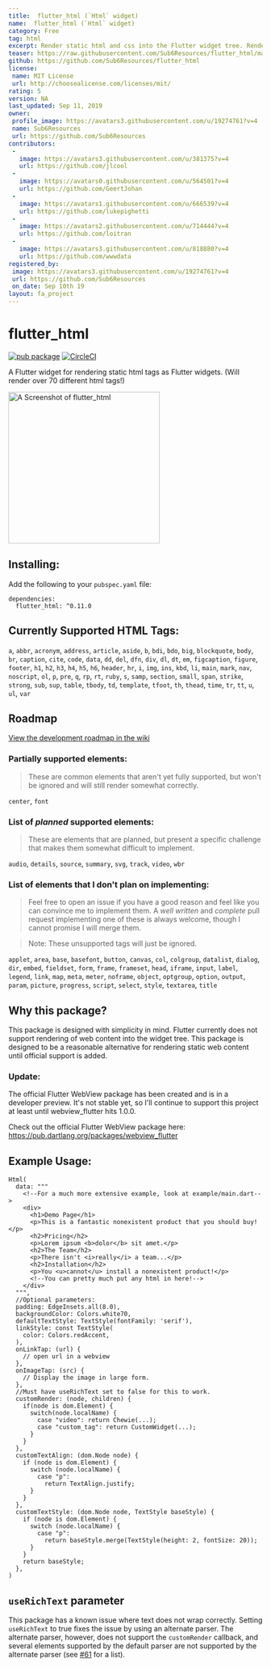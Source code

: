 ```yaml
---
title:  flutter_html (`Html` widget)
name:  flutter_html (`Html` widget)
category: Free
tag: html
excerpt: Render static html and css into the Flutter widget tree. Renders over 70 different html elements
teaser: https://raw.githubusercontent.com/Sub6Resources/flutter_html/master/.github/flutter_html_screenshot.png
github: https://github.com/Sub6Resources/flutter_html
license:
 name: MIT License
 url: http://choosealicense.com/licenses/mit/
rating: 5
version: NA
last_updated: Sep 11, 2019
owner:
 profile_image: https://avatars3.githubusercontent.com/u/19274761?v=4
 name: Sub6Resources
 url: https://github.com/Sub6Resources
contributors:
 -
   image: https://avatars3.githubusercontent.com/u/381375?v=4
   url: https://github.com/jlcool
 -
   image: https://avatars0.githubusercontent.com/u/564501?v=4
   url: https://github.com/GeertJohan
 -
   image: https://avatars1.githubusercontent.com/u/666539?v=4
   url: https://github.com/lukepighetti
 -
   image: https://avatars2.githubusercontent.com/u/714444?v=4
   url: https://github.com/loitran
 -
   image: https://avatars3.githubusercontent.com/u/818880?v=4
   url: https://github.com/wwwdata
registered_by:
 image: https://avatars3.githubusercontent.com/u/19274761?v=4
 url: https://github.com/Sub6Resources
 on_date: Sep 10th 19
layout: fa_project
---
```

# flutter_html
[![pub package](https://img.shields.io/pub/v/flutter_html.svg)](https://pub.dev/packages/flutter_html)
[![CircleCI](https://circleci.com/gh/Sub6Resources/flutter_html.svg?style=svg)](https://circleci.com/gh/Sub6Resources/flutter_html)

A Flutter widget for rendering static html tags as Flutter widgets. (Will render over 70 different html tags!)

<img alt="A Screenshot of flutter_html" src=".github/flutter_html_screenshot.png" width="300"/>

## Installing:

Add the following to your `pubspec.yaml` file:

    dependencies:
      flutter_html: ^0.11.0

## Currently Supported HTML Tags:
`a`, `abbr`, `acronym`, `address`, `article`, `aside`, `b`, `bdi`, `bdo`, `big`, `blockquote`, `body`, `br`, `caption`, `cite`, `code`, `data`, `dd`, `del`, `dfn`, `div`, `dl`, `dt`, `em`, `figcaption`, `figure`, `footer`, `h1`, `h2`, `h3`, `h4`, `h5`, `h6`, `header`, `hr`, `i`, `img`, `ins`, `kbd`, `li`, `main`, `mark`, `nav`, `noscript`, `ol`, `p`, `pre`, `q`, `rp`, `rt`, `ruby`, `s`, `samp`, `section`, `small`, `span`, `strike`, `strong`, `sub`, `sup`, `table`, `tbody`, `td`, `template`, `tfoot`, `th`, `thead`, `time`, `tr`, `tt`, `u`, `ul`, `var`
 
## Roadmap
[View the development roadmap in the wiki](https://github.com/Sub6Resources/flutter_html/wiki/Roadmap)
 
### Partially supported elements:
> These are common elements that aren't yet fully supported, but won't be ignored and will still render somewhat correctly.

`center`, `font`
 
### List of _planned_ supported elements:
> These are elements that are planned, but present a specific challenge that makes them somewhat difficult to implement.

`audio`, `details`, `source`, `summary`, `svg`, `track`, `video`, `wbr`

### List of elements that I don't plan on implementing:

> Feel free to open an issue if you have a good reason and feel like you can convince me to implement
 them. A _well written_ and _complete_ pull request implementing one of these is always welcome,
 though I cannot promise I will merge them.

> Note: These unsupported tags will just be ignored.

`applet`, `area`, `base`, `basefont`, `button`, `canvas`, `col`, `colgroup`, `datalist`, `dialog`, `dir`, `embed`, `fieldset`, `form`, `frame`, `frameset`, `head`, `iframe`, `input`, `label`, `legend`, `link`, `map`, `meta`, `meter`, `noframe`, `object`, `optgroup`, `option`, `output`, `param`, `picture`, `progress`, `script`, `select`, `style`, `textarea`, `title`
 

## Why this package?

This package is designed with simplicity in mind. Flutter currently does not support rendering of web content
into the widget tree. This package is designed to be a reasonable alternative for rendering static web content
until official support is added.

### Update:
The official Flutter WebView package has been created and is in a developer preview. It's not stable yet, so I'll continue to support this project at least until webview_flutter hits 1.0.0.

Check out the official Flutter WebView package here: https://pub.dartlang.org/packages/webview_flutter


## Example Usage:

    Html(
      data: """
        <!--For a much more extensive example, look at example/main.dart-->
        <div>
          <h1>Demo Page</h1>
          <p>This is a fantastic nonexistent product that you should buy!</p>
          <h2>Pricing</h2>
          <p>Lorem ipsum <b>dolor</b> sit amet.</p>
          <h2>The Team</h2>
          <p>There isn't <i>really</i> a team...</p>
          <h2>Installation</h2>
          <p>You <u>cannot</u> install a nonexistent product!</p>
          <!--You can pretty much put any html in here!-->
        </div>
      """,
      //Optional parameters:
      padding: EdgeInsets.all(8.0),
      backgroundColor: Colors.white70,
      defaultTextStyle: TextStyle(fontFamily: 'serif'),
      linkStyle: const TextStyle(
        color: Colors.redAccent,
      ),
      onLinkTap: (url) {
        // open url in a webview
      },
      onImageTap: (src) {
        // Display the image in large form.
      },
      //Must have useRichText set to false for this to work.
      customRender: (node, children) {
        if(node is dom.Element) {
          switch(node.localName) {
            case "video": return Chewie(...);
            case "custom_tag": return CustomWidget(...);
          }
        }
      },
      customTextAlign: (dom.Node node) {
        if (node is dom.Element) {
          switch (node.localName) {
            case "p":
              return TextAlign.justify;
          }
        }
      },
      customTextStyle: (dom.Node node, TextStyle baseStyle) {
        if (node is dom.Element) {
          switch (node.localName) {
            case "p":
              return baseStyle.merge(TextStyle(height: 2, fontSize: 20));
          }
        }
        return baseStyle;
      },
    )

## `useRichText` parameter

This package has a known issue where text does not wrap correctly. Setting `useRichText` to true fixes the issue
by using an alternate parser. The alternate parser, however, does not support the `customRender` callback, and several elements
supported by the default parser are not supported by the alternate parser (see [#61](https://github.com/Sub6Resources/flutter_html/issues/61) for a list).
